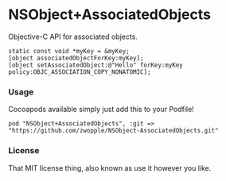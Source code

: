 # NSObject+AssociatedObjects

Objective-C API for associated objects.

```
static const void *myKey = &myKey;
[object associatedObjectForKey:myKey];
[object setAssociatedObject:@"Hello" forKey:myKey policy:OBJC_ASSOCIATION_COPY_NONATOMIC];
```

### Usage

Cocoapods available simply just add this to your Podfile!

`pod "NSObject+AssociatedObjects", :git => "https://github.com/zwopple/NSObject-AssociatedObjects.git"`

### License

That MIT license thing, also known as use it however you like.